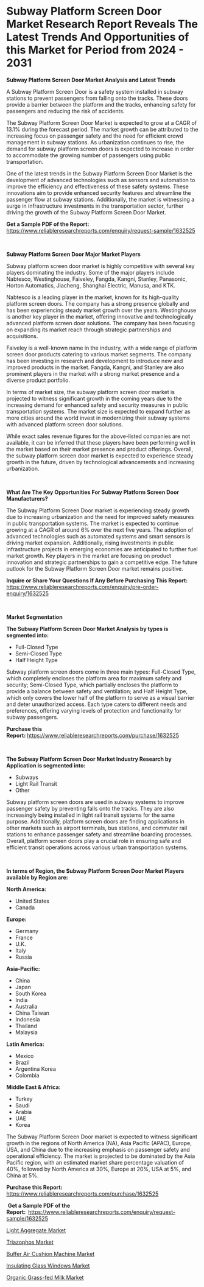 <p><h1>Subway Platform Screen Door Market Research Report Reveals The Latest Trends And Opportunities of this Market for Period from 2024 - 2031</h1></p><p><strong>Subway Platform Screen Door Market Analysis and Latest Trends</strong></p>
<p><p>A Subway Platform Screen Door is a safety system installed in subway stations to prevent passengers from falling onto the tracks. These doors provide a barrier between the platform and the tracks, enhancing safety for passengers and reducing the risk of accidents.</p><p>The Subway Platform Screen Door Market is expected to grow at a CAGR of 13.1% during the forecast period. The market growth can be attributed to the increasing focus on passenger safety and the need for efficient crowd management in subway stations. As urbanization continues to rise, the demand for subway platform screen doors is expected to increase in order to accommodate the growing number of passengers using public transportation.</p><p>One of the latest trends in the Subway Platform Screen Door Market is the development of advanced technologies such as sensors and automation to improve the efficiency and effectiveness of these safety systems. These innovations aim to provide enhanced security features and streamline the passenger flow at subway stations. Additionally, the market is witnessing a surge in infrastructure investments in the transportation sector, further driving the growth of the Subway Platform Screen Door Market.</p></p>
<p><strong>Get a Sample PDF of the Report:&nbsp;</strong> <a href="https://www.reliableresearchreports.com/enquiry/request-sample/1632525">https://www.reliableresearchreports.com/enquiry/request-sample/1632525</a></p>
<p>&nbsp;</p>
<p><strong>Subway Platform Screen Door Major Market Players</strong></p>
<p><p>Subway platform screen door market is highly competitive with several key players dominating the industry. Some of the major players include Nabtesco, Westinghouse, Faiveley, Fangda, Kangni, Stanley, Panasonic, Horton Automatics, Jiacheng, Shanghai Electric, Manusa, and KTK.</p><p>Nabtesco is a leading player in the market, known for its high-quality platform screen doors. The company has a strong presence globally and has been experiencing steady market growth over the years. Westinghouse is another key player in the market, offering innovative and technologically advanced platform screen door solutions. The company has been focusing on expanding its market reach through strategic partnerships and acquisitions.</p><p>Faiveley is a well-known name in the industry, with a wide range of platform screen door products catering to various market segments. The company has been investing in research and development to introduce new and improved products in the market. Fangda, Kangni, and Stanley are also prominent players in the market with a strong market presence and a diverse product portfolio.</p><p>In terms of market size, the subway platform screen door market is projected to witness significant growth in the coming years due to the increasing demand for enhanced safety and security measures in public transportation systems. The market size is expected to expand further as more cities around the world invest in modernizing their subway systems with advanced platform screen door solutions.</p><p>While exact sales revenue figures for the above-listed companies are not available, it can be inferred that these players have been performing well in the market based on their market presence and product offerings. Overall, the subway platform screen door market is expected to experience steady growth in the future, driven by technological advancements and increasing urbanization.</p></p>
<p>&nbsp;</p>
<p><strong>What Are The Key Opportunities For Subway Platform Screen Door Manufacturers?</strong></p>
<p><p>The Subway Platform Screen Door market is experiencing steady growth due to increasing urbanization and the need for improved safety measures in public transportation systems. The market is expected to continue growing at a CAGR of around 6% over the next five years. The adoption of advanced technologies such as automated systems and smart sensors is driving market expansion. Additionally, rising investments in public infrastructure projects in emerging economies are anticipated to further fuel market growth. Key players in the market are focusing on product innovation and strategic partnerships to gain a competitive edge. The future outlook for the Subway Platform Screen Door market remains positive.</p></p>
<p><strong>Inquire or Share Your Questions If Any Before Purchasing This Report:</strong> <a href="https://www.reliableresearchreports.com/enquiry/pre-order-enquiry/1632525">https://www.reliableresearchreports.com/enquiry/pre-order-enquiry/1632525</a></p>
<p>&nbsp;</p>
<p><strong>Market Segmentation</strong></p>
<p><strong>The Subway Platform Screen Door Market Analysis by types is segmented into:</strong></p>
<p><ul><li>Full-Closed Type</li><li>Semi-Closed Type</li><li>Half Height Type</li></ul></p>
<p><p>Subway platform screen doors come in three main types: Full-Closed Type, which completely encloses the platform area for maximum safety and security; Semi-Closed Type, which partially encloses the platform to provide a balance between safety and ventilation; and Half Height Type, which only covers the lower half of the platform to serve as a visual barrier and deter unauthorized access. Each type caters to different needs and preferences, offering varying levels of protection and functionality for subway passengers.</p></p>
<p><strong>Purchase this Report:&nbsp;</strong><a href="https://www.reliableresearchreports.com/purchase/1632525">https://www.reliableresearchreports.com/purchase/1632525</a></p>
<p>&nbsp;</p>
<p><strong>The Subway Platform Screen Door Market Industry Research by Application is segmented into:</strong></p>
<p><ul><li>Subways</li><li>Light Rail Transit</li><li>Other</li></ul></p>
<p><p>Subway platform screen doors are used in subway systems to improve passenger safety by preventing falls onto the tracks. They are also increasingly being installed in light rail transit systems for the same purpose. Additionally, platform screen doors are finding applications in other markets such as airport terminals, bus stations, and commuter rail stations to enhance passenger safety and streamline boarding processes. Overall, platform screen doors play a crucial role in ensuring safe and efficient transit operations across various urban transportation systems.</p></p>
<p>&nbsp;</p>
<p><strong>In terms of Region, the Subway Platform Screen Door Market Players available by Region are:</strong></p>
<p>
    <p> <strong> North America: </strong>
        <ul>
            <li>United States</li>
            <li>Canada</li>
        </ul>
        </p> 
    <p> <strong> Europe: </strong>
        <ul>
            <li>Germany</li>
            <li>France</li>
            <li>U.K.</li>
            <li>Italy</li>
            <li>Russia</li>
        </ul>
        </p> 
    <p> <strong> Asia-Pacific: </strong>
        <ul>
            <li>China</li>
            <li>Japan</li>
            <li>South Korea</li>
            <li>India</li>
            <li>Australia</li>
            <li>China Taiwan</li>
            <li>Indonesia</li>
            <li>Thailand</li>
            <li>Malaysia</li>
        </ul>
        </p> 
    <p> <strong> Latin America: </strong>
        <ul>
            <li>Mexico</li>
            <li>Brazil</li>
            <li>Argentina Korea</li>
            <li>Colombia</li>
        </ul>
        </p> 
    <p> <strong> Middle East & Africa: </strong>
        <ul>
            <li>Turkey</li>
            <li>Saudi</li>
            <li>Arabia</li>
            <li>UAE</li>
            <li>Korea</li>
        </ul>
    </p>
    </p>
<p><p>The Subway Platform Screen Door market is expected to witness significant growth in the regions of North America (NA), Asia Pacific (APAC), Europe, USA, and China due to the increasing emphasis on passenger safety and operational efficiency. The market is projected to be dominated by the Asia Pacific region, with an estimated market share percentage valuation of 40%, followed by North America at 30%, Europe at 20%, USA at 5%, and China at 5%.</p></p>
<p><strong>Purchase this Report: </strong><a href="https://www.reliableresearchreports.com/purchase/1632525">https://www.reliableresearchreports.com/purchase/1632525</a></p>
<p>&nbsp;<strong>Get a Sample PDF of the Report:&nbsp;&nbsp;</strong><a href="https://www.reliableresearchreports.com/enquiry/request-sample/1632525">https://www.reliableresearchreports.com/enquiry/request-sample/1632525</a></p>
<p><strong></strong></p>
<p><p><a href="https://view.publitas.com/reportprime-1/decoding-the-light-aggregate-market-a-deep-dive-into-the-latest-market-trends-market-segmentation-and-competitive-analysis/">Light Aggregate Market</a></p><p><a href="https://view.publitas.com/reportprime-1/triazophos-market-challenges-opportunities-and-growth-drivers-and-major-market-players-forecasted-for-period-from-2024-2031/">Triazophos Market</a></p><p><a href="https://adventurous-uranium-ef9.notion.site/Buffer-Air-Cushion-Machine-Market-Research-Report-Forecasted-for-Period-from-2024-2031-by-Market--b91ed599977a43b18d2fe9c6fede4cc2">Buffer Air Cushion Machine Market</a></p><p><a href="https://carnation-joke-41f.notion.site/Insulating-Glass-Windows-Market-Provides-Detailed-Segmentation-of-this-Market-based-on-Type-Applica-7fe5c9975151462c81e56571bd56a881">Insulating Glass Windows Market</a></p><p><a href="https://github.com/nicholepatriciadoylenwnrjr0/Market-Research-Report-List-1/blob/main/organic-grass-fed-milk-market.md">Organic Grass-fed Milk Market</a></p></p>
